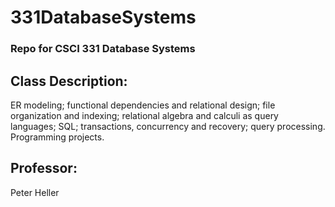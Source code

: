 # 331DatabaseSystems
### Repo for CSCI 331 Database Systems  

## Class Description:
ER modeling; functional dependencies and relational design; file organization and indexing; relational algebra and calculi as query languages; SQL; transactions, concurrency and recovery; query processing. Programming projects.

## Professor:
Peter Heller 
